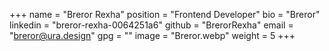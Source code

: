 +++
name = "Breror Rexha"
position = "Frontend Developer"
bio = "Breror"
linkedin = "breror-rexha-0064251a6"
github = "BrerorRexha"
email = "breror@ura.design"
gpg = ""
image = "Breror.webp"
weight = 5
+++
